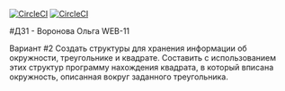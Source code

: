 [![CircleCI](https://img.shields.io/badge/build-success-ff69b4)](https://app.circleci.com/pipelines/github/vorolga/TP-C_CPP/116/workflows/9c88d1a8-44bc-47d0-935e-b91f3b804496/jobs/119)
[![CircleCI](https://img.shields.io/badge/coverage-100%25-9cf)](https://119-415650598-gh.circle-artifacts.com/0/tp_iz1/coverage/coverage.html)

#ДЗ1 - Воронова Ольга WEB-11  

Вариант #2
Создать структуры для хранения информации об окружности, треугольнике и квадрате. Составить с использованием этих структур программу нахождения квадрата, в который вписана окружность, описанная вокруг заданного треугольника.